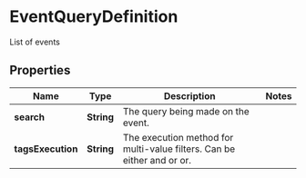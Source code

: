 

# EventQueryDefinition

List of events
## Properties

Name | Type | Description | Notes
------------ | ------------- | ------------- | -------------
**search** | **String** | The query being made on the event. | 
**tagsExecution** | **String** | The execution method for multi-value filters. Can be either and or or. | 




